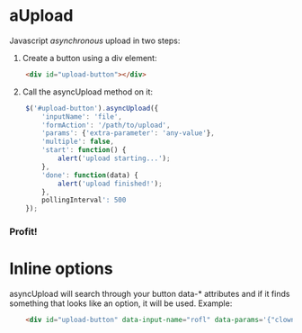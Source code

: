 # aUpload

Javascript *asynchronous* upload in two steps:

1. Create a button using a div element:

```html
    <div id="upload-button"></div>
```

2. Call the asyncUpload method on it:

```javascript
    $('#upload-button').asyncUpload({
        'inputName': 'file',
        'formAction': '/path/to/upload',
        'params': {'extra-parameter': 'any-value'},
        'multiple': false,
        'start': function() {
            alert('upload starting...');
        },
        'done': function(data) {
            alert('upload finished!');
        },
        pollingInterval': 500
    });
```

### Profit!

# Inline options

asyncUpload will search through your button data-* attributes and if it finds something that looks like an option, it will be used. Example:

```html
    <div id="upload-button" data-input-name="rofl" data-params='{"clown": "bozo"}'></div>
```
